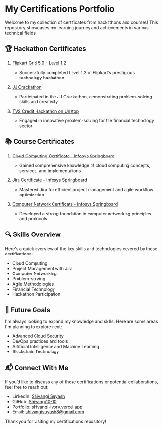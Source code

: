 # My Certifications Portfolio

Welcome to my collection of certificates from hackathons and courses! This repository showcases my learning journey and achievements in various technical fields.

## 🏆 Hackathon Certificates

1. [Flipkart Grid 5.0 - Level 1.2](grid.pdf)
   - Successfully completed Level 1.2 of Flipkart's prestigious technology hackathon

2. [JJ Crackathon](jj%20crackathon.pdf)
   - Participated in the JJ Crackathon, demonstrating problem-solving skills and creativity

3. [TVS Credit Hackathon on Unstop](tvs.pdf)
   - Engaged in innovative problem-solving for the financial technology sector

## 📚 Course Certificates

1. [Cloud Computing Certificate - Infosys Springboard](cloud_computing.pdf)
   - Gained comprehensive knowledge of cloud computing concepts, services, and implementations

2. [Jira Certificate - Infosys Springboard](jira.pdf)
   - Mastered Jira for efficient project management and agile workflow optimization

3. [Computer Network Certificate - Infosys Springboard](computer_networking.pdf)
   - Developed a strong foundation in computer networking principles and protocols

## 🔍 Skills Overview

Here's a quick overview of the key skills and technologies covered by these certifications:

- Cloud Computing
- Project Management with Jira
- Computer Networking
- Problem-solving
- Agile Methodologies
- Financial Technology
- Hackathon Participation

## 🚀 Future Goals

I'm always looking to expand my knowledge and skills. Here are some areas I'm planning to explore next:

- Advanced Cloud Security
- DevOps practices and tools
- Artificial Intelligence and Machine Learning
- Blockchain Technology

## 📬 Connect With Me

If you'd like to discuss any of these certifications or potential collaborations, feel free to reach out:

- LinkedIn: [Shivangi Suyash](https://www.linkedin.com/in/shivangi-suyash-05a484259/)
- GitHub: [Shivangi10-10](https://github.com/Shivangi10-10)
- Portfolio: [shivangi-ivory.vercel.app](https://shivangi-ivory.vercel.app/)
- Email: shivangisuyash8@gmail.com

Thank you for visiting my certifications repository!
